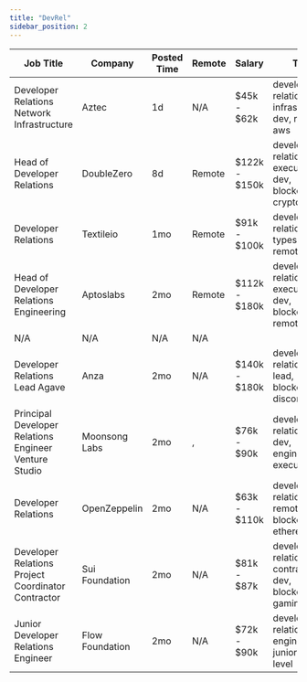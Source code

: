```yaml
---
title: "DevRel"
sidebar_position: 2
---
```


| Job Title | Company | Posted Time | Remote | Salary | Tags | Apply Link |
|-----------|---------|-------------|--------|--------|------|------------|
| Developer Relations Network Infrastructure | Aztec | 1d | N/A | $45k - $62k | developer relations, infrastructure, dev, remote, aws | [Apply](https://web3.career/developer-relations-network-infrastructure-aztec/84179) |
| Head of Developer Relations | DoubleZero | 8d | Remote | $122k - $150k | developer relations, executive, dev, blockchain, crypto | [Apply](https://web3.career/head-of-developer-relations-doublezero/99253) |
| Developer Relations | Textileio | 1mo | Remote | $91k - $100k | developer relations, dev, typescript, remote | [Apply](https://web3.career/developer-relations-textileio/96446) |
| Head of Developer Relations Engineering | Aptoslabs | 2mo | Remote | $112k - $180k | developer relations, executive, dev, blockchain, remote | [Apply](https://web3.career/head-of-developer-relations-engineering-aptoslabs/95684) |
| N/A | N/A | N/A | N/A |  |  | [Apply](https://web3.career/metana) |
| Developer Relations Lead Agave | Anza | 2mo | N/A | $140k - $180k | developer relations, dev, lead, blockchain, discord | [Apply](https://web3.career/developer-relations-lead-agave-anza/95471) |
| Principal Developer Relations Engineer Venture Studio | Moonsong Labs | 2mo | , | $76k - $90k | developer relations, vc, dev, engineer, executive | [Apply](https://web3.career/principal-developer-relations-engineer-venture-studio-moonsong-labs/95361) |
| Developer Relations | OpenZeppelin | 2mo | N/A | $63k - $110k | developer relations, dev, remote, blockchain, ethereum | [Apply](https://web3.career/developer-relations-openzeppelin/95360) |
| Developer Relations Project Coordinator Contractor | Sui Foundation | 2mo | N/A | $81k - $87k | developer relations, contractor, dev, blockchain, gaming | [Apply](https://web3.career/developer-relations-project-coordinator-contractor-suifoundation/95190) |
| Junior Developer Relations Engineer | Flow Foundation | 2mo | N/A | $72k - $90k | developer relations, dev, engineer, junior, entry level | [Apply](https://web3.career/junior-developer-relations-engineer-flowfoundation/94644) |
